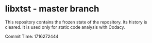 # libxtst - master branch

This repository contains the frozen state of the repository.
Its history is cleared. It is used only for static code
analysis with Codacy.

Commit Time: 1716272444